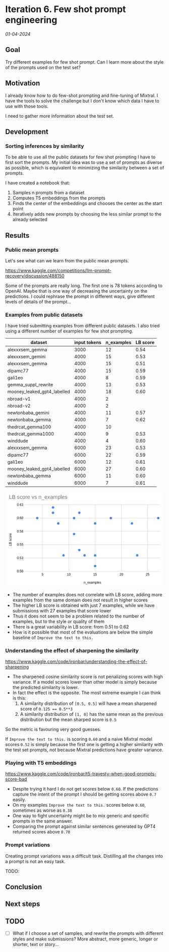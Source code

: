 # Iteration 6. Few shot prompt engineering

_01-04-2024_

<!---
The work is done using short iterations. Each iteration needs to have a very
clear goal. This allows to gain greater knowledge of the problem on each iteration.
--->

## Goal

Try different examples for few shot prompt. Can I learn more about the style of the prompts used
on the test set?

## Motivation

I already know how to do few-shot prompting and fine-tuning of Mixtral. I have the tools to solve
the challenge but I don't know which data I have to use with those tools.

I need to gather more information about the test set.

## Development

### Sorting inferences by similarity

To be able to use all the public datasets for few shot prompting I have to first sort the prompts.
My initial idea was to use a set of prompts as diverse as possible, which is equivalent to minimizing
the similarity between a set of prompts.

I have created a notebook that:

1. Samples n prompts from a dataset
2. Computes T5 embeddings from the prompts
3. Finds the center of the embeddings and chooses the center as the start point
4. Iteratively adds new prompts by choosing the less similar prompt to the already selected

## Results

### Public mean prompts

Let's see what can we learn from the public mean prompts.

<https://www.kaggle.com/competitions/llm-prompt-recovery/discussion/488150>

Some of the prompts are really long. The first one is 78 tokens according to OpenAI. Maybe that is one
way of decreasing the uncertainty on the predictions. I could rephrase the prompt in different ways, give different levels of details of the prompt...

### Examples from public datasets

I have tried submitting examples from different public datasets. I also tried using a different number of examples
for few shot prompting.

| dataset                     | input tokens | n_examples | LB score |
|-----------------------------|--------------|------------|----------|
| alexxxsem_gemma             | 3000         | 12         | 0.54     |
| alexxxsem_gemini            | 4000         | 15         | 0.53     |
| alexxxsem_gemma             | 4000         | 15         | 0.51     |
| dipamc77                    | 4000         | 15         | 0.59     |
| gali1eo                     | 4000         | 8          | 0.59     |
| gemma_suppl_rewrite         | 4000         | 13         | 0.53     |
| mooney_leaked_gpt4_labelled | 4000         | 18         | 0.60     |
| nbroad-v1                   | 4000         | 2          |          |
| nbroad-v2                   | 4000         | 2          |          |
| newtonbaba_gemini           | 4000         | 11         | 0.57     |
| newtonbaba_gemma            | 4000         | 7          | 0.62     |
| thedrcat_gemma100           | 4000         | 10         |          |
| thedrcat_gemma1000          | 4000         | 9          | 0.53     |
| winddude                    | 4000         | 4          | 0.60     |
| alexxxsem_gemma             | 6000         | 23         | 0.53     |
| dipamc77                    | 6000         | 22         | 0.59     |
| gali1eo                     | 6000         | 12         | 0.61     |
| mooney_leaked_gpt4_labelled | 6000         | 27         | 0.60     |
| newtonbaba_gemma            | 6000         | 11         | 0.60     |
| winddude                    | 6000         | 7          | 0.61     |

![lb_score_vs_n_examples](res/2024-04-03-10-05-32.png)

- The number of examples does not correlate with LB score, adding more examples from the same domain does not result in higher scores
- The higher LB score is obtained with just 7 examples, while we have submissions with 27 examples that score lower
- Thus it does not seem to be a problem related to the number of examples, but to the style or quality of them
- There is a great variability in LB score: from 0.51 to 0.62
- How is it possible that most of the evaluations are below the simple baseline of `Improve the text to this.`

### Understanding the effect of sharpening the similarity

<https://www.kaggle.com/code/ironbar/understanding-the-effect-of-sharpening>

- The sharpened cosine similarity score is not penalizing scores with high variance. If a model scores lower than other model is simply because the predicted similarity is lower.
- In fact the effect is the opposite. The most extreme example I can think is this:
  1. A similarity distribution of `[0.5, 0.5]` will have a mean sharpened score of `0.125 == 0.5**3`
  2. A similarity distribution of `[1, 0]` has the same mean as the previous distribution but the mean sharped score is `0.5`

So the metric is favouring very good guesses.

If `Improve the text to this.` is scoring `0.60` and a naive Mixtral model scores `0.52` is simply because the first one is getting a higher similarity with the test set prompts, not because Mixtral predictions have greater variance.

### Playing with T5 embeddings

<https://www.kaggle.com/code/ironbar/t5-travesty-when-good-prompts-score-bad>

- Despite trying it hard I do not get scores below `0.60`. If the predictions capture the intent of the prompt I should be getting scores above `0.7` easily. 
- On my examples `Improve the text to this.` scores below `0.60`, sometimes as worse as `0.38`
- One way to fight uncertainty might be to mix generic and specific prompts in the same answer.
- Comparing the prompt against similar sentences generated by GPT4 returned scores above `0.70`

### Prompt variations

Creating prompt variations was a difficult task. Distilling all the changes into a prompt is not an easy task.

TODO:

## Conclusion

## Next steps

## TODO

- [ ] What if I choose a set of samples, and rewrite the prompts with different styles and make submissions? More abstract, more generic, longer or shorter, text or story...
